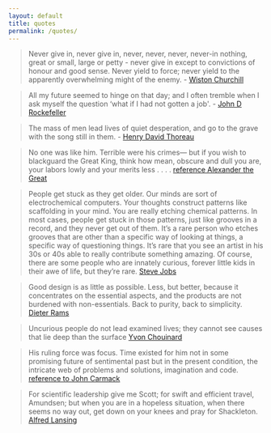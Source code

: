 ```yaml
---
layout: default
title: quotes
permalink: /quotes/
---
```


> Never give in, never give in, never, never, never, never-in nothing, great or small, large or petty - never give in except to convictions of honour and good sense. Never yield to force; never yield to the apparently overwhelming might of the enemy. - [Wiston Churchill](https://www.nationalchurchillmuseum.org/sir-winston-churchill-biography.html)

> All my future seemed to hinge on that day; and I often tremble when I ask myself the question ‘what if I had not gotten a job'. - [John D Rockefeller](https://www.amazon.com/Titan-Life-John-Rockefeller-Sr/dp/1400077303/ref=asc_df_1400077303/?tag=hyprod-20&linkCode=df0&hvadid=312021252609&hvpos=&hvnetw=g&hvrand=14141131775308424092&hvpone=&hvptwo=&hvqmt=&hvdev=c&hvdvcmdl=&hvlocint=&hvlocphy=9013184&hvtargid=pla-332442745144&psc=1)

> The mass of men lead lives of quiet desperation, and go to the grave with the song still in them. - [Henry David Thoreau](https://www.amazon.com/Walden-Civil-Disobedience-Henry-Thoreau/dp/0451532163/ref=sr_1_3?dchild=1&keywords=walden&qid=1603828188&sr=8-3)

> No one was like him. Terrible were his crimes—
> but if you wish to blackguard the Great King,
> think how mean, obscure and dull you are,
> your labors lowly and your merits less . . . . [reference Alexander the Great](https://www.amazon.com/Alexander-Great-Hunt-New-Past/dp/1585675652/ref=sr_1_1?dchild=1&keywords=Alexander+the+Great%3A+The+Hunt+for+a+New+Past&qid=1603828326&s=books&sr=1-1)

> People get stuck as they get older. Our minds are sort of electrochemical computers. Your thoughts construct patterns like scaffolding in your mind. You are really etching chemical patterns. In most cases, people get stuck in those patterns, just like grooves in a record, and they never get out of them. It’s a rare person who etches grooves that are other than a specific way of looking at things, a specific way of questioning things. It’s rare that you see an artist in his 30s or 40s able to really contribute something amazing. Of course, there are some people who are innately curious, forever little kids in their awe of life, but they’re rare. [Steve Jobs](http://reprints.longform.org/playboy-interview-steve-jobs)

> Good design is as little as possible. Less, but better, because it concentrates on the essential aspects, and the products are not burdened with non-essentials. Back to purity, back to simplicity. [Dieter Rams](https://www.amazon.com/Weniger-aber-besser-Less-better/dp/3980348512)

> Uncurious people do not lead examined lives; they cannot see causes that lie deep than the surface [Yvon Chouinard](https://www.amazon.com/Let-People-Surfing-Education-Businessman/dp/0143037838)

> His ruling force was focus. Time existed for him not in some promising future of sentimental past but in the present condition, the intricate web of problems and solutions, imagination and code. [reference to John Carmack](https://www.amazon.com/Masters-Doom-Created-Transformed-Culture/dp/0812972155/ref=sr_1_1?dchild=1&keywords=masters+of+Doom&qid=1603829733&s=books&sr=1-1)

> For scientific leadership give me Scott; for swift and efficient travel, Amundsen; but when you are in a hopeless situation, when there seems no way out, get down on your knees and pray for Shackleton. [Alfred Lansing](https://www.amazon.com/Endurance-Shackletons-Incredible-Alfred-Lansing/dp/0465062881_) 
